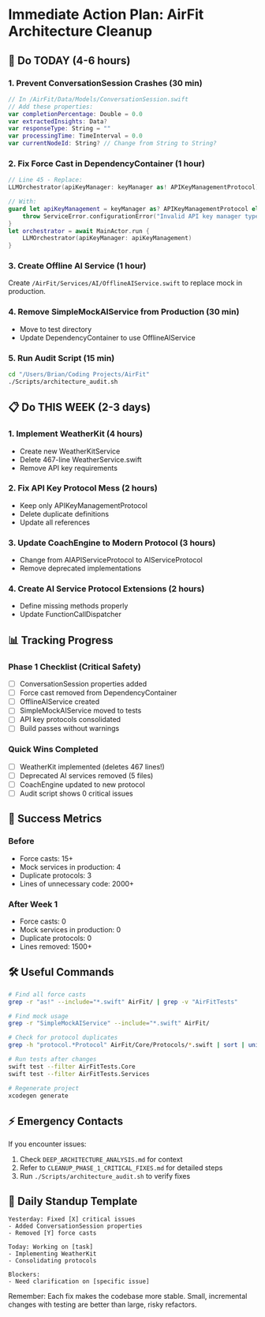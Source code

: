 # Immediate Action Plan: AirFit Architecture Cleanup

## 🚨 Do TODAY (4-6 hours)

### 1. Prevent ConversationSession Crashes (30 min)
```swift
// In /AirFit/Data/Models/ConversationSession.swift
// Add these properties:
var completionPercentage: Double = 0.0
var extractedInsights: Data?
var responseType: String = ""
var processingTime: TimeInterval = 0.0
var currentNodeId: String? // Change from String to String?
```

### 2. Fix Force Cast in DependencyContainer (1 hour)
```swift
// Line 45 - Replace:
LLMOrchestrator(apiKeyManager: keyManager as! APIKeyManagementProtocol)

// With:
guard let apiKeyManagement = keyManager as? APIKeyManagementProtocol else {
    throw ServiceError.configurationError("Invalid API key manager type")
}
let orchestrator = await MainActor.run {
    LLMOrchestrator(apiKeyManager: apiKeyManagement)
}
```

### 3. Create Offline AI Service (1 hour)
Create `/AirFit/Services/AI/OfflineAIService.swift` to replace mock in production.

### 4. Remove SimpleMockAIService from Production (30 min)
- Move to test directory
- Update DependencyContainer to use OfflineAIService

### 5. Run Audit Script (15 min)
```bash
cd "/Users/Brian/Coding Projects/AirFit"
./Scripts/architecture_audit.sh
```

## 📋 Do THIS WEEK (2-3 days)

### 1. Implement WeatherKit (4 hours)
- Create new WeatherKitService
- Delete 467-line WeatherService.swift
- Remove API key requirements

### 2. Fix API Key Protocol Mess (2 hours)
- Keep only APIKeyManagementProtocol
- Delete duplicate definitions
- Update all references

### 3. Update CoachEngine to Modern Protocol (3 hours)
- Change from AIAPIServiceProtocol to AIServiceProtocol
- Remove deprecated implementations

### 4. Create AI Service Protocol Extensions (2 hours)
- Define missing methods properly
- Update FunctionCallDispatcher

## 📊 Tracking Progress

### Phase 1 Checklist (Critical Safety)
- [ ] ConversationSession properties added
- [ ] Force cast removed from DependencyContainer
- [ ] OfflineAIService created
- [ ] SimpleMockAIService moved to tests
- [ ] API key protocols consolidated
- [ ] Build passes without warnings

### Quick Wins Completed
- [ ] WeatherKit implemented (deletes 467 lines!)
- [ ] Deprecated AI services removed (5 files)
- [ ] CoachEngine updated to new protocol
- [ ] Audit script shows 0 critical issues

## 🎯 Success Metrics

### Before
- Force casts: 15+
- Mock services in production: 4
- Duplicate protocols: 3
- Lines of unnecessary code: 2000+

### After Week 1
- Force casts: 0
- Mock services in production: 0
- Duplicate protocols: 0
- Lines removed: 1500+

## 🛠 Useful Commands

```bash
# Find all force casts
grep -r "as!" --include="*.swift" AirFit/ | grep -v "AirFitTests"

# Find mock usage
grep -r "SimpleMockAIService" --include="*.swift" AirFit/

# Check for protocol duplicates
grep -h "protocol.*Protocol" AirFit/Core/Protocols/*.swift | sort | uniq -d

# Run tests after changes
swift test --filter AirFitTests.Core
swift test --filter AirFitTests.Services

# Regenerate project
xcodegen generate
```

## ⚡ Emergency Contacts

If you encounter issues:
1. Check `DEEP_ARCHITECTURE_ANALYSIS.md` for context
2. Refer to `CLEANUP_PHASE_1_CRITICAL_FIXES.md` for detailed steps
3. Run `./Scripts/architecture_audit.sh` to verify fixes

## 🔄 Daily Standup Template

```
Yesterday: Fixed [X] critical issues
- Added ConversationSession properties
- Removed [Y] force casts

Today: Working on [task]
- Implementing WeatherKit
- Consolidating protocols

Blockers:
- Need clarification on [specific issue]
```

Remember: Each fix makes the codebase more stable. Small, incremental changes with testing are better than large, risky refactors.